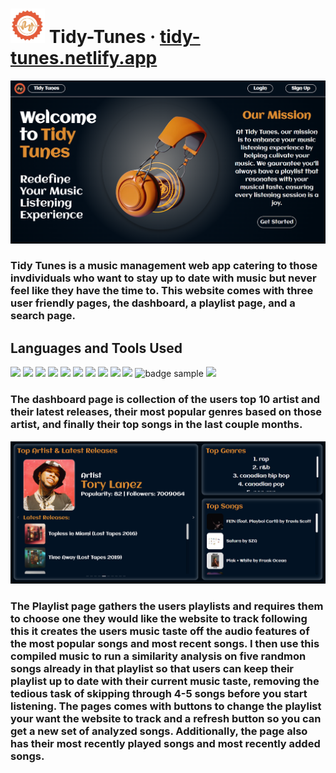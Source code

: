  <h1><img src="https://github.com/jayyy044/Tidy-Tunes/blob/main/Frontend/src/assets/TidyTunes_Logo.png" width="55" height="55" alt="Logo Picture"> Tidy-Tunes · <a href="https://tidy-tunes.netlify.app/" target="_blank">tidy-tunes.netlify.app</a></h1>
 <img src="https://github.com/jayyy044/Tidy-Tunes/blob/main/Frontend/src/assets/homepage.png">
 <h3>Tidy Tunes is a music management web app catering to those invdividuals who want to stay up to date with music but never feel like they have the time to. This website comes with three user friendly pages, the dashboard, a playlist page, and a search page.</h3>
   <h2>Languages and Tools Used</h2>
  <span>
    <img src="https://img.shields.io/badge/React-20232A?style=for-the-badge&logo=react&logoColor=61DAFB">
    <img src="https://img.shields.io/badge/JavaScript-323330?style=for-the-badge&logo=javascript&logoColor=F7DF1E">
    <img src="https://img.shields.io/badge/HTML5-E34F26?style=for-the-badge&logo=html5&logoColor=white">
    <img src="https://img.shields.io/badge/CSS3-1572B6?style=for-the-badge&logo=css3&logoColor=white">
    <img src="https://img.shields.io/badge/Netlify-00C7B7?style=for-the-badge&logo=netlify&logoColor=white">
    <img src="https://img.shields.io/badge/-AntDesign-%230170FE?style=for-the-badge&logo=ant-design&logoColor=white">
    <img src="https://img.shields.io/badge/AWS-%23FF9900.svg?style=for-the-badge&logo=amazon-aws&logoColor=white">
    <img src="https://img.shields.io/badge/node.js-6DA55F?style=for-the-badge&logo=node.js&logoColor=white">
    <img src="https://img.shields.io/badge/MongoDB-%234ea94b.svg?style=for-the-badge&logo=mongodb&logoColor=white">
    <img src="https://img.shields.io/badge/JWT-black?style=for-the-badge&logo=JSON%20web%20tokens">
    <img src="https://img.shields.io/badge/-Vite-purple?logo=vite&logoColor=white&style=for-the-badge" alt="badge sample"/>
    <img src="https://img.shields.io/badge/Python-FFD43B?style=for-the-badge&logo=python&logoColor=blue">
  </span>
 <br>
<h3> The dashboard page is collection of the users top 10 artist and their latest releases, their most popular genres based on those artist, and finally their top songs in the last couple months.</h3> 
<img src="https://github.com/jayyy044/Tidy-Tunes/blob/main/Frontend/src/assets/dashboard.png">
<br>
<h3>The Playlist page gathers the users playlists and requires them to choose one they would like the website to track following this it creates the users music taste off the audio features of the most popular songs and most recent songs. I then use this compiled music to run a similarity analysis on five randmon songs already in that playlist so that users can keep their playlist up to date with their current music taste, removing the tedious task of skipping through 4-5 songs before you start listening. The pages comes with buttons to change the playlist your want the website to track and a refresh button so you can get a new set of analyzed songs. Additionally, the page also has their most recently played songs and most recently added songs.</h3>
<!--  This stock management website was created to design a user-friendly way to manage all your favorite stocks in a customizable dashboard. The application features a search page where users can search for their desired stock by symbol, name or industry. There is also an insights page which uses Facebook's Prohpet forecasting procedure to predict a stock's price one day into the future based on its historical closing prices. External API's are used to retrieve real-time stock prices, analyst recommendations, and up-to-date news. The frontend is a React.js application which utilizes components from the Ant Design UI library and the backend is a Node.js and Express.js API which handles requests from the frontend to manipulate a MongoDB database. The authentication for this application involves a user's email and password which is then hashed using the bcryptjs library and stored as a document in a collection. The authorization for the app is controlled by JWT's (JSON web tokens) to mediate access rights between logged in and non-logged in users. The frontend is deployed on Netlify and the backend is deployed on AWS as an EC2 instance. -->
